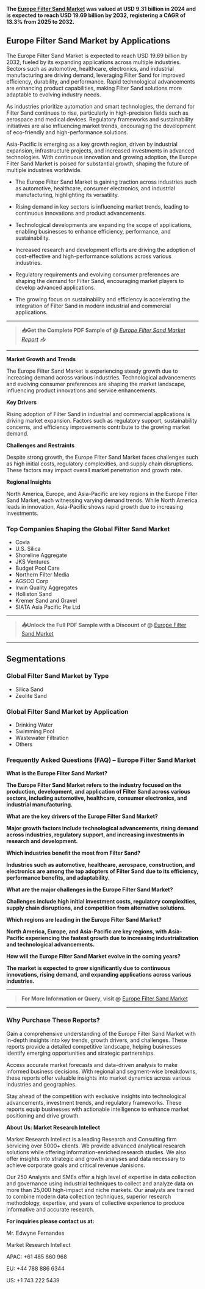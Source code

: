 <p><strong>The <a href="https://www.marketresearchintellect.com/download-sample/?rid=954202&amp;utm_source=Pulse-April-Europe&amp;utm_medium=852">Europe Filter Sand Market</a> was valued at USD 9.31 billion in 2024 and is expected to reach USD 19.69 billion by 2032, registering a CAGR of 13.3% from 2025 to 2032.</strong></p><h2>Europe Filter Sand Market by Applications&nbsp;</h2><p><p>The Europe Filter Sand Market is expected to reach USD 19.69 billion by 2032, fueled by its expanding applications across multiple industries. Sectors such as automotive, healthcare, electronics, and industrial manufacturing are driving demand, leveraging Filter Sand for improved efficiency, durability, and performance. Rapid technological advancements are enhancing product capabilities, making Filter Sand solutions more adaptable to evolving industry needs.</p><p>As industries prioritize automation and smart technologies, the demand for Filter Sand continues to rise, particularly in high-precision fields such as aerospace and medical devices. Regulatory frameworks and sustainability initiatives are also influencing market trends, encouraging the development of eco-friendly and high-performance solutions.</p><p>Asia-Pacific is emerging as a key growth region, driven by industrial expansion, infrastructure projects, and increased investments in advanced technologies. With continuous innovation and growing adoption, the Europe Filter Sand Market is poised for substantial growth, shaping the future of multiple industries worldwide.</p></p><ul><li><p>The Europe Filter Sand Market is gaining traction across industries such as automotive, healthcare, consumer electronics, and industrial manufacturing, highlighting its versatility.</p></li><li><p>Rising demand in key sectors is influencing market trends, leading to continuous innovations and product advancements.</p></li><li><p>Technological developments are expanding the scope of applications, enabling businesses to enhance efficiency, performance, and sustainability.</p></li><li><p>Increased research and development efforts are driving the adoption of cost-effective and high-performance solutions across various industries.</p></li><li><p>Regulatory requirements and evolving consumer preferences are shaping the demand for Filter Sand, encouraging market players to develop advanced applications.</p></li><li><p>The growing focus on sustainability and efficiency is accelerating the integration of Filter Sand in modern industrial and commercial applications.</p></li></ul><hr /><blockquote><p><strong><span class="font-[700]">📥Get the Complete PDF Sample of @ </span></strong><em><span class="font-[700]"><a href="https://www.marketresearchintellect.com/download-sample/?rid=954202&amp;utm_source=Pulse-April-Europe&amp;utm_medium=852" target="_blank" data-tracking-control-name="article-ssr-frontend-pulse_little-text-block" data-tracking-will-navigate="" data-test-link="">Europe Filter Sand Market Report</a>&nbsp;📥</span></em></p></blockquote><hr /><p class="" data-start="77" data-end="360"><strong data-start="77" data-end="105">Market Growth and Trends</strong></p><p class="" data-start="77" data-end="360">The Europe Filter Sand Market is experiencing steady growth due to increasing demand across various industries. Technological advancements and evolving consumer preferences are shaping the market landscape, influencing product innovations and service enhancements.</p><p class="" data-start="362" data-end="606"><strong data-start="362" data-end="377">Key Drivers</strong></p><p class="" data-start="362" data-end="606">Rising adoption of Filter Sand in industrial and commercial applications is driving market expansion. Factors such as regulatory support, sustainability concerns, and efficiency improvements contribute to the growing market demand.</p><p class="" data-start="608" data-end="849"><strong data-start="608" data-end="637">Challenges and Restraints</strong></p><p class="" data-start="608" data-end="849">Despite strong growth, the Europe Filter Sand Market faces challenges such as high initial costs, regulatory complexities, and supply chain disruptions. These factors may impact overall market penetration and growth rate.</p><p class="" data-start="851" data-end="1095"><strong data-start="851" data-end="872">Regional Insights</strong></p><p class="" data-start="851" data-end="1095">North America, Europe, and Asia-Pacific are key regions in the Europe Filter Sand Market, each witnessing varying demand trends. While North America leads in innovation, Asia-Pacific shows rapid growth due to increasing investments.</p><p><h3>Top Companies Shaping the Global Filter Sand Market </h3><ul><li>Covia</li><li>U.S. Silica</li><li>Shoreline Aggregate</li><li>JKS Ventures</li><li>Budget Pool Care</li><li>Northern Filter Media</li><li>AGSCO Corp</li><li>Irwin Quality Aggregates</li><li>Holliston Sand</li><li>Kremer Sand and Gravel</li><li>SIATA Asia Pacific Pte Ltd</li></ul></p><hr /><blockquote><p><strong>📥Unlock the Full PDF Sample with a Discount of @</strong> <a href="https://www.marketresearchintellect.com/ask-for-discount/?rid=954202&amp;utm_source=Pulse-April-Europe&amp;utm_medium=852">Europe Filter Sand Market</a></p></blockquote><hr /><p><h2>Segmentations</h2><h3>Global Filter Sand Market by Type</h3><ul><li>Silica Sand</li><li>Zeolite Sand</li></ul><h3>Global Filter Sand Market by Application</h3><ul><li>Drinking Water</li><li>Swimming Pool</li><li>Wastewater Filtration</li><li>Others</li></ul></p><h3><strong>Frequently Asked Questions (FAQ) &ndash; Europe Filter Sand Market</strong></h3><p><strong>What is the Europe Filter Sand Market?</strong></p><p><strong>The Europe Filter Sand Market refers to the industry focused on the production, development, and application of Filter Sand across various sectors, including automotive, healthcare, consumer electronics, and industrial manufacturing.</strong></p><p><strong>What are the key drivers of the Europe Filter Sand Market?</strong></p><p><strong>Major growth factors include technological advancements, rising demand across industries, regulatory support, and increasing investments in research and development.</strong></p><p><strong>Which industries benefit the most from Filter Sand?</strong></p><p><strong>Industries such as automotive, healthcare, aerospace, construction, and electronics are among the top adopters of Filter Sand due to its efficiency, performance benefits, and adaptability.</strong></p><p><strong>What are the major challenges in the Europe Filter Sand Market?</strong></p><p><strong>Challenges include high initial investment costs, regulatory complexities, supply chain disruptions, and competition from alternative solutions.</strong></p><p><strong>Which regions are leading in the Europe Filter Sand Market?</strong></p><p><strong>North America, Europe, and Asia-Pacific are key regions, with Asia-Pacific experiencing the fastest growth due to increasing industrialization and technological advancements.</strong></p><p><strong>How will the Europe Filter Sand Market evolve in the coming years?</strong></p><p><strong>The market is expected to grow significantly due to continuous innovations, rising demand, and expanding applications across various industries.</strong></p><hr /><blockquote><p><span class="font-[700]"><strong>For More Information or Query, visit&nbsp;@</strong>&nbsp;</span><span class="font-[700]"><a href="https://www.marketresearchintellect.com/product/global-filter-sand-market/?utm_source=Linkedin&utm_medium=852" target="_blank" data-tracking-control-name="article-ssr-frontend-pulse_little-text-block" data-tracking-will-navigate="" data-test-link="">Europe Filter Sand Market</a></span></p></blockquote><hr /><h3><strong data-start="0" data-end="31">Why Purchase These Reports?</strong></h3><p class="" data-start="35" data-end="297">Gain a comprehensive understanding of the Europe Filter Sand Market with in-depth insights into key trends, growth drivers, and challenges. These reports provide a detailed competitive landscape, helping businesses identify emerging opportunities and strategic partnerships.</p><p class="" data-start="299" data-end="540">Access accurate market forecasts and data-driven analysis to make informed business decisions. With regional and segment-wise breakdowns, these reports offer valuable insights into market dynamics across various industries and geographies.</p><p class="" data-start="542" data-end="784">Stay ahead of the competition with exclusive insights into technological advancements, investment trends, and regulatory frameworks. These reports equip businesses with actionable intelligence to enhance market positioning and drive growth.</p><p><strong><span class="font-[700]">About Us: Market Research Intellect</span></strong></p><p><span class="">Market Research Intellect is a leading Research and Consulting firm servicing over 5000+ clients. We provide advanced analytical research solutions while offering information-enriched research studies.&nbsp;</span>We also offer insights into strategic and growth analyses and data necessary to achieve corporate goals and critical revenue Janisions.</p><p><span class="">Our 250 Analysts and SMEs offer a high level of expertise in data collection and governance using industrial techniques to collect and analyze data on more than 25,000 high-impact and niche markets. Our analysts are trained to combine modern data collection techniques, superior research methodology, expertise, and years of collective experience to produce informative and accurate research.</span></p><p><strong>For inquiries please contact us at:</strong></p><p>Mr. Edwyne Fernandes</p><p>Market Research Intellect</p><p>APAC: +61 485 860 968</p><p>EU: +44 788 886 6344</p><p>US: +1 743 222 5439</p>